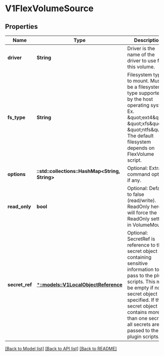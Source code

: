 # V1FlexVolumeSource

## Properties
Name | Type | Description | Notes
------------ | ------------- | ------------- | -------------
**driver** | **String** | Driver is the name of the driver to use for this volume. | [default to null]
**fs_type** | **String** | Filesystem type to mount. Must be a filesystem type supported by the host operating system. Ex. \&quot;ext4\&quot;, \&quot;xfs\&quot;, \&quot;ntfs\&quot;. The default filesystem depends on FlexVolume script. | [optional] [default to null]
**options** | **::std::collections::HashMap<String, String>** | Optional: Extra command options if any. | [optional] [default to null]
**read_only** | **bool** | Optional: Defaults to false (read/write). ReadOnly here will force the ReadOnly setting in VolumeMounts. | [optional] [default to null]
**secret_ref** | [***::models::V1LocalObjectReference**](io.k8s.kubernetes.pkg.api.v1.LocalObjectReference.md) | Optional: SecretRef is reference to the secret object containing sensitive information to pass to the plugin scripts. This may be empty if no secret object is specified. If the secret object contains more than one secret, all secrets are passed to the plugin scripts. | [optional] [default to null]

[[Back to Model list]](../README.md#documentation-for-models) [[Back to API list]](../README.md#documentation-for-api-endpoints) [[Back to README]](../README.md)


